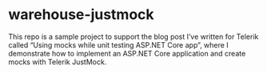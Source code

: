# warehouse-justmock
This repo is a sample project to support the blog post I’ve written for Telerik called “Using mocks while unit testing ASP.NET Core app”, where I demonstrate how to implement an ASP.NET Core application and create mocks with Telerik JustMock.
